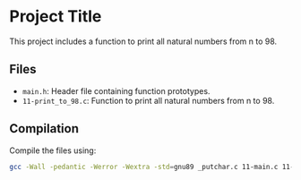 # Project Title

This project includes a function to print all natural numbers from n to 98.

## Files
- `main.h`: Header file containing function prototypes.
- `11-print_to_98.c`: Function to print all natural numbers from n to 98.

## Compilation
Compile the files using:
```sh
gcc -Wall -pedantic -Werror -Wextra -std=gnu89 _putchar.c 11-main.c 11-print_to_98.c -o 11-98

